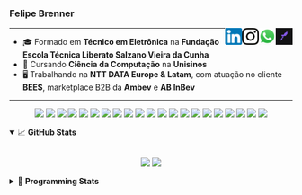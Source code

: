 <h3>Felipe Brenner</h3>

<a href="https://app.rocketseat.com.br/me/felipebrenner" target="_blank" rel="nofollow"><img align="right" width="30rem" src="./assets/rocketseat-black.png" alt="Rocketseat: @felipebrenner"/></a>
<a href="https://api.whatsapp.com/send?phone=5551995585968" target="_blank" rel="nofollow"><img align="right" width="30rem" src="./assets/whatsapp.png" alt="Whatsapp: +55 51995585968"/></a>
<a href="https://www.instagram.com/felipeobrenner/" target="_blank" rel="nofollow"><img align="right" width="30rem" src="./assets/instagram.png" alt="Instagram: @felipeobrenner"/></a>
<a href="https://www.linkedin.com/in/felipe-de-oliveira-brenner/" target="_blank" rel="nofollow"><img align="right" width="30rem" src="./assets/linkedin.png" alt="LinkedIn: @felipe-de-oliveira-brenner"/></a>

---

- 🎓 Formado em **Técnico em Eletrônica** na **Fundação Escola Técnica Liberato Salzano Vieira da Cunha**
- 📓 Cursando **Ciência da Computação** na **Unisinos**
- 🖥️ Trabalhando na **NTT DATA Europe & Latam**, com atuação no cliente **BEES**, marketplace B2B da **Ambev** e **AB InBev**

---

<p align='center'>
  <img width="35rem" src="https://cdn.jsdelivr.net/gh/devicons/devicon/icons/react/react-original.svg" />
  <img width="35rem" src="https://cdn.jsdelivr.net/gh/devicons/devicon/icons/javascript/javascript-plain.svg" />
  <img width="35rem" src="https://cdn.jsdelivr.net/gh/devicons/devicon/icons/typescript/typescript-plain.svg" />
  <img width="35rem" src="https://cdn.jsdelivr.net/gh/devicons/devicon/icons/redux/redux-original.svg" />
  <img width="35rem" src="https://cdn.jsdelivr.net/gh/devicons/devicon/icons/jest/jest-plain.svg" />
  <img width="35rem" src="https://cdn.jsdelivr.net/gh/devicons/devicon/icons/storybook/storybook-original.svg" />
  <img width="35rem" src="https://cdn.jsdelivr.net/gh/devicons/devicon/icons/sass/sass-original.svg" />
  <img width="35rem" src="https://cdn.jsdelivr.net/gh/devicons/devicon/icons/materialui/materialui-plain.svg" />
  <img width="35rem" src="https://cdn.jsdelivr.net/gh/devicons/devicon/icons/css3/css3-plain.svg" />
  <img width="35rem" src="https://cdn.jsdelivr.net/gh/devicons/devicon/icons/html5/html5-plain.svg" />
  <img width="35rem" src="https://cdn.jsdelivr.net/gh/devicons/devicon/icons/docker/docker-plain.svg" />
  <img width="35rem" src="https://cdn.jsdelivr.net/gh/devicons/devicon/icons/azure/azure-original.svg" />
  <img width="35rem" src="https://cdn.jsdelivr.net/gh/devicons/devicon/icons/vscode/vscode-original.svg" />
  <img width="35rem" src="https://cdn.jsdelivr.net/gh/devicons/devicon/icons/git/git-original.svg" />
  <img width="35rem" src="https://cdn.jsdelivr.net/gh/devicons/devicon/icons/yarn/yarn-original.svg" />
  <img width="35rem" src="https://cdn.jsdelivr.net/gh/devicons/devicon/icons/npm/npm-original-wordmark.svg" />
  <img width="35rem" src="https://cdn.jsdelivr.net/gh/devicons/devicon/icons/nextjs/nextjs-line.svg" />
  <img width="35rem" src="https://cdn.jsdelivr.net/gh/devicons/devicon/icons/microsoftsqlserver/microsoftsqlserver-plain.svg" />
  <img width="35rem" src="https://cdn.jsdelivr.net/gh/devicons/devicon/icons/oracle/oracle-original.svg" />
  <img width="35rem" src="https://cdn.jsdelivr.net/gh/devicons/devicon/icons/linux/linux-plain.svg" />
  <img width="35rem" src="https://cdn.jsdelivr.net/gh/devicons/devicon/icons/ubuntu/ubuntu-plain.svg" />
</p>

<details open>
  <summary>📈 <b>GitHub Stats</b></summary>
  <br>
  <p align="center">
  <img src="https://github-readme-stats.vercel.app/api?username=felipebrenner&show_icons=true&theme=dark"/>
  <img src="https://github-readme-stats.vercel.app/api/top-langs/?username=felipebrenner&layout=compact&theme=dark">
  </p>

</details>

<details>
  <summary>🤖 <b>Programming Stats</b></summary>
  <br/>

  <!--START_SECTION:waka-->
![Code Time](http://img.shields.io/badge/Code%20Time-1%2C842%20hrs%2016%20mins-blue)

**🐱 My GitHub Data** 

> 📦 344.6 kB Used in GitHub's Storage 
 > 
> 🏆 24 Contributions in the Year 2023
 > 
> 🚫 Not Opted to Hire
 > 
> 📜 26 Public Repositories 
 > 
> 🔑 2 Private Repositories 
 > 
**I'm a Night 🦉** 

```text
🌞 Morning                136 commits         ███░░░░░░░░░░░░░░░░░░░░░░   13.33 % 
🌆 Daytime                370 commits         █████████░░░░░░░░░░░░░░░░   36.27 % 
🌃 Evening                485 commits         ████████████░░░░░░░░░░░░░   47.55 % 
🌙 Night                  29 commits          █░░░░░░░░░░░░░░░░░░░░░░░░   02.84 % 
```
📅 **I'm Most Productive on Monday** 

```text
Monday                   193 commits         █████░░░░░░░░░░░░░░░░░░░░   18.92 % 
Tuesday                  163 commits         ████░░░░░░░░░░░░░░░░░░░░░   15.98 % 
Wednesday                148 commits         ████░░░░░░░░░░░░░░░░░░░░░   14.51 % 
Thursday                 130 commits         ███░░░░░░░░░░░░░░░░░░░░░░   12.75 % 
Friday                   96 commits          ██░░░░░░░░░░░░░░░░░░░░░░░   09.41 % 
Saturday                 134 commits         ███░░░░░░░░░░░░░░░░░░░░░░   13.14 % 
Sunday                   156 commits         ████░░░░░░░░░░░░░░░░░░░░░   15.29 % 
```


📊 **This Week I Spent My Time On** 

```text
💬 Programming Languages: 
TypeScript               16 hrs 38 mins      ██████████████████░░░░░░░   72.30 % 
C++                      5 hrs 4 mins        ██████░░░░░░░░░░░░░░░░░░░   22.05 % 
JSON                     26 mins             ░░░░░░░░░░░░░░░░░░░░░░░░░   01.91 % 
Properties               12 mins             ░░░░░░░░░░░░░░░░░░░░░░░░░   00.88 % 
Other                    10 mins             ░░░░░░░░░░░░░░░░░░░░░░░░░   00.75 % 

🔥 Editors: 
VS Code                  23 hrs 1 min        █████████████████████████   100.00 % 

🐱‍💻 Projects: 
bees-hub-link-campaigns-m14 hrs 38 mins      ████████████████░░░░░░░░░   63.63 % 
cad                      5 hrs 7 mins        ██████░░░░░░░░░░░░░░░░░░░   22.25 % 
bees-hub-kam360-mfe      53 mins             █░░░░░░░░░░░░░░░░░░░░░░░░   03.89 % 
sysgym                   46 mins             █░░░░░░░░░░░░░░░░░░░░░░░░   03.39 % 
bees-hub-force-mfe       27 mins             ░░░░░░░░░░░░░░░░░░░░░░░░░   01.96 % 

💻 Operating System: 
Mac                      23 hrs 1 min        █████████████████████████   100.00 % 
```

**I Mostly Code in TypeScript** 

```text
TypeScript               12 repos            ██████████░░░░░░░░░░░░░░░   38.71 % 
C                        2 repos             ██░░░░░░░░░░░░░░░░░░░░░░░   06.45 % 
SystemVerilog            1 repo              █░░░░░░░░░░░░░░░░░░░░░░░░   03.23 % 
Swift                    1 repo              █░░░░░░░░░░░░░░░░░░░░░░░░   03.23 % 
Jupyter Notebook         1 repo              █░░░░░░░░░░░░░░░░░░░░░░░░   03.23 % 
```




 Last Updated on 19/05/2023 02:33:49 UTC
<!--END_SECTION:waka-->
</details>
